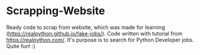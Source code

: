 # Scrapping-Website

Ready code to scrap from website, which was made for learning (https://realpython.github.io/fake-jobs/). Code written with tutorial from https://realpython.com/.
It's purpose is to search for Python Developer jobs. Quite fun! :)
